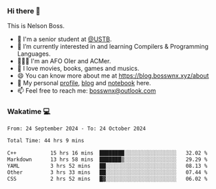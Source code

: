 ### Hi there 👋

<!--
**bosswnx/bosswnx** is a ✨ _special_ ✨ repository because its `README.md` (this file) appears on your GitHub profile.

Here are some ideas to get you started:

- 🔭 I’m currently working on ...
- 🌱 I’m currently learning ...
- 👯 I’m looking to collaborate on ...
- 🤔 I’m looking for help with ...
- 💬 Ask me about ...
- 📫 How to reach me: ...
- 😄 Pronouns: ...
- ⚡ Fun fact: ...
-->

This is Nelson Boss.

- 🏫 I'm a senior student at [@USTB](https://www.ustb.edu.cn/).
- 🌱 I’m currently interested in and learning Compilers & Programming Languages.
- 🧑🏻‍💻 I'm an AFO OIer and ACMer.
- 🥰 I love movies, books, games and musics.
- 😄 You can know more about me at https://blog.bosswnx.xyz/about
- 🔗 My personal [profile](https://bosswnx.xyz), [blog](https://blog.bosswnx.xyz) and [notebook](https://note.bosswnx.xyz) here.
- 📫 Feel free to reach me: bosswnx@outlook.com

### Wakatime 💻

<!--START_SECTION:waka-->

```txt
From: 24 September 2024 - To: 24 October 2024

Total Time: 44 hrs 9 mins

C++           15 hrs 16 mins  ████████░░░░░░░░░░░░░░░░░   32.02 %
Markdown      13 hrs 58 mins  ███████▒░░░░░░░░░░░░░░░░░   29.29 %
YAML          3 hrs 52 mins   ██░░░░░░░░░░░░░░░░░░░░░░░   08.13 %
Other         3 hrs 33 mins   ██░░░░░░░░░░░░░░░░░░░░░░░   07.44 %
CSS           2 hrs 52 mins   █▓░░░░░░░░░░░░░░░░░░░░░░░   06.02 %
```

<!--END_SECTION:waka-->
